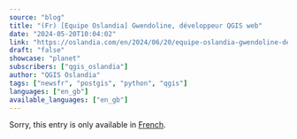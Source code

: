 ```yaml
---
source: "blog"
title: "(Fr) [Equipe Oslandia] Gwendoline, développeur QGIS web"
date: "2024-05-20T10:04:02"
link: "https://oslandia.com/en/2024/06/20/equipe-oslandia-gwendoline-developpeur-qgis-web/"
draft: "false"
showcase: "planet"
subscribers: ["qgis_oslandia"]
author: "QGIS Oslandia"
tags: ["newsfr", "postgis", "python", "qgis"]
languages: ["en_gb"]
available_languages: ["en_gb"]
---
```


<p class="qtranxs-available-languages-message qtranxs-available-languages-message-en">Sorry, this entry is only available in <a class="qtranxs-available-language-link qtranxs-available-language-link-fr" href="https://oslandia.com/fr/tag/qgis-en/feed/atom/" title="Fr">French</a>.</p>
